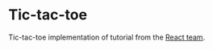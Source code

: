# Tic-tac-toe

Tic-tac-toe implementation of tutorial from the [React team](https://reactjs.org/tutorial/tutorial.html).

